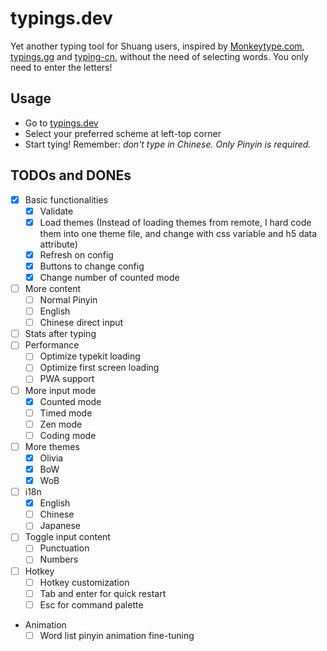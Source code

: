 # typings.dev

Yet another typing tool for Shuang users, inspired by [Monkeytype.com](https://Monkeytype.com), [typings.gg](https://typings.gg) and [typing-cn](https://barneyzhao.gitee.io/typing-cn/), without the need of selecting words. You only need to enter the letters!

## Usage

- Go to [typings.dev](https://typings.dev)
- Select your preferred scheme at left-top corner
- Start tying! Remember: _don't type in Chinese. Only Pinyin is required._

## TODOs and DONEs

- [x] Basic functionalities
  - [x] Validate
  - [x] Load themes (Instead of loading themes from remote, I hard code them into one theme file, and change with css variable and h5 data attribute)
  - [x] Refresh on config
  - [x] Buttons to change config
  - [x] Change number of counted mode
- [ ] More content
  - [ ] Normal Pinyin
  - [ ] English
  - [ ] Chinese direct input
- [ ] Stats after typing
- [ ] Performance
  - [ ] Optimize typekit loading
  - [ ] Optimize first screen loading
  - [ ] PWA support
- [ ] More input mode
  - [x] Counted mode
  - [ ] Timed mode
  - [ ] Zen mode
  - [ ] Coding mode
- [ ] More themes
  - [x] Olivia
  - [x] BoW
  - [x] WoB
- [ ] i18n
  - [x] English
  - [ ] Chinese
  - [ ] Japanese
- [ ] Toggle input content
  - [ ] Punctuation
  - [ ] Numbers
- [ ] Hotkey
  - [ ] Hotkey customization
  - [ ] Tab and enter for quick restart
  - [ ] Esc for command palette
- Animation
  - [ ] Word list pinyin animation fine-tuning

